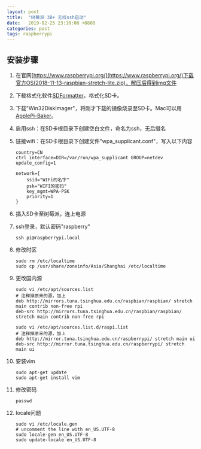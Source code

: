 ```yaml
---
layout: post
title:  "树莓派 3B+ 无线ssh启动"
date:   2019-02-25 23:10:00 +0800
categories: post
tags: raspberrypi
---
```


## 安装步骤

1. 在官网[https://www.raspberrypi.org/](https://www.raspberrypi.org/)下载官方OS(2018-11-13-raspbian-stretch-lite.zip)，解压后得到img文件
2. 下载格式化软件[SDFormatter](https://www.sdcard.org/chs/downloads/formatter_4/eula_mac/index.html)，格式化SD卡。
3. 下载"Win32DiskImager"，将刚才下载的镜像烧录至SD卡。Mac可以用[ApplePi-Baker](https://www.tweaking4all.com/software/macosx-software/macosx-apple-pi-baker/)。
4. 启用ssh：在SD卡根目录下创建空白文件，命名为ssh，无后缀名
5. 链接wifi：在SD卡根目录下创建文件"wpa_supplicant.conf"，写入以下内容

    ``` shell
    country=CN
    ctrl_interface=DIR=/var/run/wpa_supplicant GROUP=netdev
    update_config=1

    network={
        ssid="WIFi的名字"
        psk="WIFI的密码"
        key_mgmt=WPA-PSK
        priority=1
    }
    ```

6. 插入SD卡至树莓派，连上电源
7. ssh登录，默认密码"raspberry"

    ``` shell
    ssh pi@raspberrypi.local
    ```

8. 修改时区

    ``` shell
    sudo rm /etc/localtime
    sudo cp /usr/share/zoneinfo/Asia/Shanghai /etc/localtime
    ```

9. 更改国内源

    ``` shell
    sudo vi /etc/apt/sources.list
    # 注释掉原来的源，加上
    deb http://mirrors.tuna.tsinghua.edu.cn/raspbian/raspbian/ stretch main contrib non-free rpi
    deb-src http://mirrors.tuna.tsinghua.edu.cn/raspbian/raspbian/ stretch main contrib non-free rpi

    sudo vi /etc/apt/sources.list.d/raspi.list
    # 注释掉原来的源，加上
    deb http://mirror.tuna.tsinghua.edu.cn/raspberrypi/ stretch main ui
    deb-src http://mirror.tuna.tsinghua.edu.cn/raspberrypi/ stretch main ui
    ```

10. 安装vim

    ``` shell
    sudo apt-get update
    sudo apt-get install vim
    ```

11. 修改密码

    ``` shell
    passwd
    ```

12. locale问题

    ``` shell
    sudo vi /etc/locale.gen
    # uncomment the line with en_US.UTF-8
    sudo locale-gen en_US.UTF-8
    sudo update-locale en_US.UTF-8
    ```